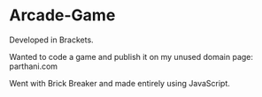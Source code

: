 # Arcade-Game

Developed in Brackets.

Wanted to code a game and publish it on my unused domain page: parthani.com

Went with Brick Breaker and made entirely using JavaScript.
